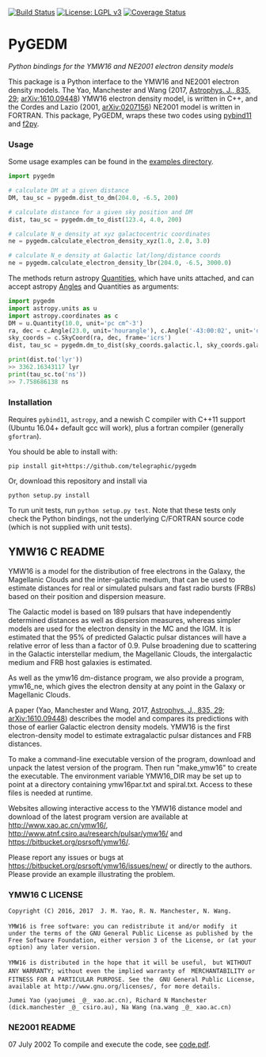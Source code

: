 [![Build Status](https://travis-ci.org/telegraphic/pygedm.svg?branch=master)](https://travis-ci.org/telegraphic/pygedm)
[![License: LGPL v3](https://img.shields.io/badge/License-LGPL%20v3-blue.svg)](https://www.gnu.org/licenses/lgpl-3.0)
[![Coverage Status](https://codecov.io/gh/telegraphic/pygedm/branch/master/graph/badge.svg)](https://codecov.io/gh/telegraphic/pygedm)

# PyGEDM
_Python bindings for the YMW16 and NE2001 electron density models_

This package is a Python interface to the YMW16 and NE2001 electron density models.
The Yao, Manchester and Wang (2017, [Astrophys. J., 835, 29](https://iopscience.iop.org/article/10.3847/1538-4357/835/1/29/meta);
[arXiv:1610.09448](https://arxiv.org/abs/1610.09448)) YMW16 electron density model, is written in C++, and the Cordes and Lazio 
(2001, [arXiv:0207156](https://arxiv.org/abs/astro-ph/)) NE2001 model is written in FORTRAN. This package, PyGEDM, wraps these
two codes using [pybind11](https://pybind11.readthedocs.io/en/stable/intro.html) and [f2py](https://docs.scipy.org/doc/numpy/f2py/).

### Usage

Some usage examples can be found in the [examples directory](https://github.com/telegraphic/pygedm/tree/master/examples). 

```python
import pygedm

# calculate DM at a given distance
DM, tau_sc = pygedm.dist_to_dm(204.0, -6.5, 200)

# calculate distance for a given sky position and DM
dist, tau_sc = pygedm.dm_to_dist(123.4, 4.0, 200)

# calculate N_e density at xyz galactocentric coordinates
ne = pygedm.calculate_electron_density_xyz(1.0, 2.0, 3.0)

# calculate N_e density at Galactic lat/long/distance coords
ne = pygedm.calculate_electron_density_lbr(204.0, -6.5, 3000.0)

```

The methods return astropy [Quantities](http://docs.astropy.org/en/stable/units/quantity.html#quantity), which have units attached, and can accept astropy [Angles](http://docs.astropy.org/en/stable/coordinates/angles.html#working-with-angles) and Quantities as arguments:

```python
import pygedm
import astropy.units as u
import astropy.coordinates as c
DM = u.Quantity(10.0, unit='pc cm^-3')
ra, dec = c.Angle(23.0, unit='hourangle'), c.Angle('-43:00:02', unit='degree')
sky_coords = c.SkyCoord(ra, dec, frame='icrs')
dist, tau_sc = pygedm.dm_to_dist(sky_coords.galactic.l, sky_coords.galactic.b, DM)

print(dist.to('lyr'))
>> 3362.16343117 lyr
print(tau_sc.to('ns'))
>> 7.758686138 ns
```


### Installation

Requires `pybind11`, `astropy`, and a newish C compiler with C++11 support (Ubuntu 16.04+ default gcc will work), plus a 
fortran compiler (generally `gfortran`).

You should be able to install with:

```
pip install git+https://github.com/telegraphic/pygedm
```

Or, download this repository and install via

```
python setup.py install
```

To run unit tests, run `python setup.py test`. Note that these tests only check the Python bindings, 
not the underlying C/FORTRAN source code (which is not supplied with unit tests).

## YMW16 C README

YMW16 is a model for the distribution of free electrons in the Galaxy,
the Magellanic Clouds and the inter-galactic medium, that can be used
to estimate distances for real or simulated pulsars and fast radio
bursts (FRBs) based on their position and dispersion measure.

The Galactic model is based on 189 pulsars that have independently
determined distances as well as dispersion measures, whereas simpler
models are used for the electron density in the MC and the IGM. It is
estimated that the 95% of predicted Galactic pulsar distances will
have a relative error of less than a factor of 0.9. Pulse broadening
due to scattering in the Galactic interstellar medium, the Magellanic
Clouds, the intergalactic medium and FRB host galaxies is estimated.

As well as the ymw16 dm-distance program, we also provide a program,
ymw16_ne, which gives the electron density at any point in the Galaxy
or Magellanic Clouds.

A paper (Yao, Manchester and Wang, 2017, [Astrophys. J., 835, 29](https://iopscience.iop.org/article/10.3847/1538-4357/835/1/29/meta);
[arXiv:1610.09448](https://arxiv.org/abs/1610.09448)) describes the model and compares its predictions
with those of earlier Galactic electron density models. YMW16 is the
first electron-density model to estimate extragalactic pulsar
distances and FRB distances.

To make a command-line executable version of the program, download and
unpack the latest version of the program. Then run "make_ymw16" to
create the executable. The environment variable YMW16_DIR may be set
up to point at a directory containing ymw16par.txt and
spiral.txt. Access to these files is needed at runtime.

Websites allowing interactive access to the YMW16 distance model and
download of the latest program version are available at
http://www.xao.ac.cn/ymw16/,
http://www.atnf.csiro.au/research/pulsar/ymw16/ and
https://bitbucket.org/psrsoft/ymw16/.

Please report any issues or bugs at
https://bitbucket.org/psrsoft/ymw16/issues/new/ or directly to the
authors. Please provide an example illustrating the problem.

### YMW16 C LICENSE

```
Copyright (C) 2016, 2017  J. M. Yao, R. N. Manchester, N. Wang.

YMW16 is free software: you can redistribute it and/or modify　it
under the terms of the GNU General Public License as published by the
Free Software Foundation, either version 3 of the License, or (at your
option) any later version.

YMW16 is distributed in the hope that it will be useful,　but WITHOUT
ANY WARRANTY; without even the implied warranty of　MERCHANTABILITY or
FITNESS FOR A PARTICULAR PURPOSE. See the　GNU General Public License,
available at http://www.gnu.org/licenses/, for more details.

Jumei Yao (yaojumei _@_ xao.ac.cn), Richard N Manchester
(dick.manchester _@_ csiro.au), Na Wang (na.wang _@_ xao.ac.cn)
```

### NE2001 README

07 July 2002
To compile and execute the code,  see [code.pdf](https://github.com/telegraphic/pygedm/blob/master/ne2001_src/code.pdf).


